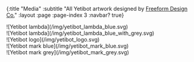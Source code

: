 {:title "Media"
 :subtitle "All Yetibot artwork designed by <a target='_blank' href='http://www.freeformdesign.co/'>Freeform Design Co.</a>"
 :layout :page
 :page-index 3
 :navbar? true}

<div class="media-boxes">

<!-- can't indent or markdown will treat it like code -->

<div class="box">
  ![Yetibot lambda](/img/yetibot_lambda_blue.svg)
</div>

<div class="box">
  ![Yetibot lambda](/img/yetibot_lambda_blue_with_grey.svg)
</div>

<div class="box">
  ![Yetibot logo](/img/yetibot_logo.svg)
</div>

<div class="box">
  ![Yetibot mark blue](/img/yetibot_mark_blue.svg)
</div>

<div class="box">
  ![Yetibot mark grey](/img/yetibot_mark_grey.svg)
</div>

</div>
